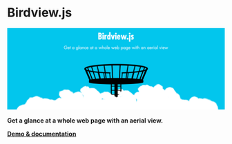# Birdview.js

![Screenshot](birdview_banner.png)

**Get a glance at a whole web page with an aerial view.**

[**Demo & documentation**](https://www.achrafkassioui.com/birdview/)
